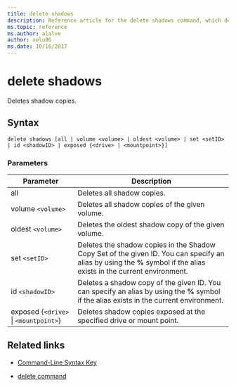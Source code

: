 ```yaml
---
title: delete shadows
description: Reference article for the delete shadows command, which deletes shadow copies.
ms.topic: reference
ms.author: alalve
author: xelu86
ms.date: 10/16/2017
---
```



# delete shadows

Deletes shadow copies.

## Syntax

```
delete shadows [all | volume <volume> | oldest <volume> | set <setID> | id <shadowID> | exposed {<drive> | <mountpoint>}]
```

### Parameters

| Parameter | Description |
| ---- | ---- |
| all | Deletes all shadow copies. |
| volume `<volume>` | Deletes all shadow copies of the given volume. |
| oldest `<volume>` | Deletes the oldest shadow copy of the given volume. |
| set `<setID>` | Deletes the shadow copies in the Shadow Copy Set of the given ID. You can specify an alias by using the **%** symbol if the alias exists in the current environment. |
| id `<shadowID>` | Deletes a shadow copy of the given ID. You can specify an alias by using the **%** symbol if the alias exists in the current environment. |
| exposed {`<drive>` \| `<mountpoint>`} | Deletes shadow copies exposed at the specified drive or mount point. |

## Related links

- [Command-Line Syntax Key](command-line-syntax-key.md)

- [delete command](delete.md)
